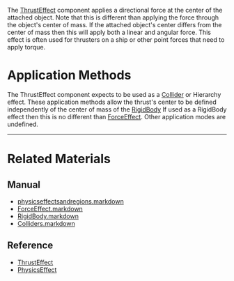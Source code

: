 The [ThrustEffect](https://github.com/ArendDanielek/ZeroDocsTest/blob/master/code_reference/class_reference/ThrustEffect.markdown) component applies a directional force at the center of the attached object. Note that this is different than applying the force through the object's center of mass. If the attached object's center differs from the center of mass then this will apply both a linear and angular force. This effect is often used for thrusters on a ship or other point forces that need to apply torque.

 #  Application Methods
The ThrustEffect component expects to be used as a [Collider](https://github.com/ArendDanielek/ZeroDocsTest/blob/master/zero_editor_documentation/zeromanual/physics/physicseffectsandregions/Colliders.markdown) or Hierarchy effect. These application methods allow the thrust's center to be defined independently of the center of mass of the [RigidBody](https://github.com/ArendDanielek/ZeroDocsTest/blob/master/zero_editor_documentation/zeromanual/physics/physicseffectsandregions/RigidBody.markdown) If used as a RigidBody effect then this is no different than [ForceEffect](https://github.com/ArendDanielek/ZeroDocsTest/blob/master/zero_editor_documentation/zeromanual/physics/physicseffectsandregions/ForceEffect.markdown). Other application modes are undefined.

---
 #  Related Materials
 ##  Manual
- [physicseffectsandregions.markdown](https://github.com/ArendDanielek/ZeroDocsTest/blob/master/zero_editor_documentation/zeromanual/physics/physicseffectsandregions.markdown)
- [ForceEffect.markdown](https://github.com/ArendDanielek/ZeroDocsTest/blob/master/zero_editor_documentation/zeromanual/physics/physicseffectsandregions/ForceEffect.markdown)
- [RigidBody.markdown](https://github.com/ArendDanielek/ZeroDocsTest/blob/master/zero_editor_documentation/zeromanual/physics/physicseffectsandregions/RigidBody.markdown)
- [Colliders.markdown](https://github.com/ArendDanielek/ZeroDocsTest/blob/master/zero_editor_documentation/zeromanual/physics/physicseffectsandregions/Colliders.markdown)

 ##  Reference
- [ThrustEffect](https://github.com/ArendDanielek/ZeroDocsTest/blob/master/code_reference/class_reference/ThrustEffect.markdown)
- [PhysicsEffect](https://github.com/ArendDanielek/ZeroDocsTest/blob/master/code_reference/class_reference/PhysicsEffect.markdown) 
  
  
  
  
  
  
  

 